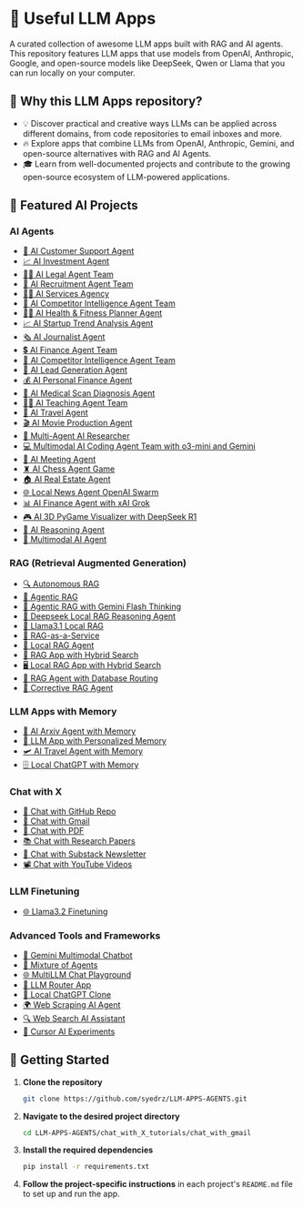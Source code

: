 
# 🌟 Useful LLM Apps

A curated collection of awesome LLM apps built with RAG and AI agents. This repository features LLM apps that use models from OpenAI, Anthropic, Google, and open-source models like DeepSeek, Qwen or Llama that you can run locally on your computer.


## 🤔 Why this LLM Apps repository?

- 💡 Discover practical and creative ways LLMs can be applied across different domains, from code repositories to email inboxes and more.
- 🔥 Explore apps that combine LLMs from OpenAI, Anthropic, Gemini, and open-source alternatives with RAG and AI Agents.
- 🎓 Learn from well-documented projects and contribute to the growing open-source ecosystem of LLM-powered applications.

## 📂 Featured AI Projects

### AI Agents
- [💼 AI Customer Support Agent](https://github.com/syedrz/LLM-APPS-AGENTS/tree/main/ai_agent_tutorials/ai_customer_support_agent)
- [📈 AI Investment Agent](https://github.com/syedrz/LLM-APPS-AGENTS/tree/main/ai_agent_tutorials/ai_investment_agent)
- [👨‍⚖️ AI Legal Agent Team](https://github.com/syedrz/LLM-APPS-AGENTS/tree/main/ai_agent_tutorials/ai_legal_agent_team)
- [💼 AI Recruitment Agent Team](https://github.com/syedrz/LLM-APPS-AGENTS/tree/main/ai_agent_tutorials/ai_recruitment_agent_team)
- [👨‍💼 AI Services Agency](https://github.com/syedrz/LLM-APPS-AGENTS/tree/main/ai_agent_tutorials/ai_services_agency)
- [🧲 AI Competitor Intelligence Agent Team](https://github.com/syedrz/LLM-APPS-AGENTS/tree/main/ai_agent_tutorials/ai_competitor_intelligence_agent_team)
- [🏋️‍♂️ AI Health & Fitness Planner Agent](https://github.com/syedrz/LLM-APPS-AGENTS/tree/main/ai_agent_tutorials/ai_health_fitness_agent)
- [📈 AI Startup Trend Analysis Agent](https://github.com/syedrz/LLM-APPS-AGENTS/tree/main/ai_agent_tutorials/ai_startup_trend_analysis_agent)
- [🗞️ AI Journalist Agent](https://github.com/syedrz/LLM-APPS-AGENTS/tree/main/ai_agent_tutorials/ai_journalist_agent)
- [💲 AI Finance Agent Team](https://github.com/syedrz/LLM-APPS-AGENTS/tree/main/ai_agent_tutorials/ai_finance_agent_team)
- [🧲 AI Competitor Intelligence Agent Team](https://github.com/syedrz/LLM-APPS-AGENTS/tree/main/ai_agent_tutorials/ai_competitor_intelligence_agent_team)
- [🎯 AI Lead Generation Agent](https://github.com/syedrz/LLM-APPS-AGENTS/tree/main/ai_agent_tutorials/ai_lead_generation_agent)
- [💰 AI Personal Finance Agent](https://github.com/syedrz/LLM-APPS-AGENTS/tree/main/ai_agent_tutorials/ai_personal_finance_agent)
- [🩻 AI Medical Scan Diagnosis Agent](https://github.com/syedrz/LLM-APPS-AGENTS/tree/main/ai_agent_tutorials/ai_medical_imaging_agent)
- [👨‍🏫 AI Teaching Agent Team](https://github.com/syedrz/LLM-APPS-AGENTS/tree/main/ai_agent_tutorials/ai_teaching_agent_team)
- [🛫 AI Travel Agent](https://github.com/syedrz/LLM-APPS-AGENTS/tree/main/ai_agent_tutorials/ai_travel_agent)
- [🎬 AI Movie Production Agent](https://github.com/syedrz/LLM-APPS-AGENTS/tree/main/ai_agent_tutorials/ai_movie_production_agent)
- [📰 Multi-Agent AI Researcher](https://github.com/syedrz/LLM-APPS-AGENTS/tree/main/ai_agent_tutorials/multi_agent_researcher)
- [💻 Multimodal AI Coding Agent Team with o3-mini and Gemini](https://github.com/syedrz/LLM-APPS-AGENTS/tree/main/ai_agent_tutorials/ai_coding_agent_o3-mini)
- [📑 AI Meeting Agent](https://github.com/syedrz/LLM-APPS-AGENTS/tree/main/ai_agent_tutorials/ai_meeting_agent)
- [♜ AI Chess Agent Game](https://github.com/syedrz/LLM-APPS-AGENTS/tree/main/ai_agent_tutorials/ai_chess_agent)
- [🏠 AI Real Estate Agent](https://github.com/syedrz/LLM-APPS-AGENTS/tree/main/ai_agent_tutorials/ai_real_estate_agent)
- [🌐 Local News Agent OpenAI Swarm](https://github.com/syedrz/LLM-APPS-AGENTS/tree/main/ai_agent_tutorials/local_news_agent_openai_swarm)
- [📊 AI Finance Agent with xAI Grok](https://github.com/syedrz/LLM-APPS-AGENTS/tree/main/ai_agent_tutorials/xai_finance_agent)
- [🎮 AI 3D PyGame Visualizer with DeepSeek R1](https://github.com/syedrz/LLM-APPS-AGENTS/tree/main/ai_agent_tutorials/ai_3dpygame_r1)
- [🧠 AI Reasoning Agent](https://github.com/syedrz/LLM-APPS-AGENTS/tree/main/ai_agent_tutorials/ai_reasoning_agent)
- [🧬 Multimodal AI Agent](https://github.com/syedrz/LLM-APPS-AGENTS/tree/main/ai_agent_tutorials/multimodal_ai_agent)

### RAG (Retrieval Augmented Generation)
- [🔍 Autonomous RAG](https://github.com/syedrz/LLM-APPS-AGENTS/tree/main/rag_tutorials/autonomous_rag)
- [🔗 Agentic RAG](https://github.com/syedrz/LLM-APPS-AGENTS/tree/main/rag_tutorials/agentic_rag)
- [🤔 Agentic RAG with Gemini Flash Thinking](https://github.com/syedrz/LLM-APPS-AGENTS/tree/main/rag_tutorials/gemini_agentic_rag)
- [🐋 Deepseek Local RAG Reasoning Agent](https://github.com/syedrz/LLM-APPS-AGENTS/tree/main/rag_tutorials/deepseek_local_rag_agent)
- [🔄 Llama3.1 Local RAG](https://github.com/syedrz/LLM-APPS-AGENTS/tree/main/rag_tutorials/llama3.1_local_rag)
- [🧩 RAG-as-a-Service](https://github.com/syedrz/LLM-APPS-AGENTS/tree/main/rag_tutorials/rag-as-a-service)
- [🦙 Local RAG Agent](https://github.com/syedrz/LLM-APPS-AGENTS/tree/main/rag_tutorials/local_rag_agent)
- [👀 RAG App with Hybrid Search](https://github.com/syedrz/LLM-APPS-AGENTS/tree/main/rag_tutorials/hybrid_search_rag)
- [🖥️ Local RAG App with Hybrid Search](https://github.com/syedrz/LLM-APPS-AGENTS/tree/main/rag_tutorials/local_hybrid_search_rag)
- [📠 RAG Agent with Database Routing](https://github.com/syedrz/LLM-APPS-AGENTS/tree/main/rag_tutorials/rag_database_routing)
- [🔄 Corrective RAG Agent](https://github.com/syedrz/LLM-APPS-AGENTS/tree/main/rag_tutorials/corrective_rag)

### LLM Apps with Memory
- [💾 AI Arxiv Agent with Memory](https://github.com/syedrz/LLM-APPS-AGENTS/tree/main/llm_apps_with_memory_tutorials/ai_arxiv_agent_memory)
- [📝 LLM App with Personalized Memory](https://github.com/syedrz/LLM-APPS-AGENTS/tree/main/llm_apps_with_memory_tutorials/llm_app_personalized_memory)
- [🛩️ AI Travel Agent with Memory](https://github.com/syedrz/LLM-APPS-AGENTS/tree/main/llm_apps_with_memory_tutorials/ai_travel_agent_memory)
- [🗄️ Local ChatGPT with Memory](https://github.com/syedrz/LLM-APPS-AGENTS/tree/main/llm_apps_with_memory_tutorials/local_chatgpt_with_memory)

### Chat with X
- [💬 Chat with GitHub Repo](https://github.com/syedrz/LLM-APPS-AGENTS/tree/main/chat_with_X_tutorials/chat_with_github)
- [📨 Chat with Gmail](https://github.com/syedrz/LLM-APPS-AGENTS/tree/main/chat_with_X_tutorials/chat_with_gmail)
- [📄 Chat with PDF](https://github.com/syedrz/LLM-APPS-AGENTS/tree/main/chat_with_X_tutorials/chat_with_pdf)
- [📚 Chat with Research Papers](https://github.com/syedrz/LLM-APPS-AGENTS/tree/main/chat_with_X_tutorials/chat_with_research_papers)
- [📝 Chat with Substack Newsletter](https://github.com/syedrz/LLM-APPS-AGENTS/tree/main/chat_with_X_tutorials/chat_with_substack)
- [📽️ Chat with YouTube Videos](https://github.com/syedrz/LLM-APPS-AGENTS/tree/main/chat_with_X_tutorials/chat_with_youtube_videos)

### LLM Finetuning
- [🌐 Llama3.2 Finetuning](https://github.com/syedrz/LLM-APPS-AGENTS/tree/main/llm_finetuning_tutorials/llama3.2_finetuning)

### Advanced Tools and Frameworks
- [🧪 Gemini Multimodal Chatbot](https://github.com/syedrz/LLM-APPS-AGENTS/tree/main/advanced_tools_frameworks/gemini_multimodal_chatbot)
- [🔄 Mixture of Agents](https://github.com/syedrz/LLM-APPS-AGENTS/tree/main/advanced_tools_frameworks/mixture_of_agents)
- [🌐 MultiLLM Chat Playground](https://github.com/syedrz/LLM-APPS-AGENTS/tree/main/advanced_tools_frameworks/multillm_chat_playground)
- [🔗 LLM Router App](https://github.com/syedrz/LLM-APPS-AGENTS/tree/main/advanced_tools_frameworks/llm_router_app)
- [💬 Local ChatGPT Clone](https://github.com/syedrz/LLM-APPS-AGENTS/tree/main/advanced_tools_frameworks/local_chatgpt_clone)
- [🌍 Web Scraping AI Agent](https://github.com/syedrz/LLM-APPS-AGENTS/tree/main/advanced_tools_frameworks/web_scrapping_ai_agent)
- [🔍 Web Search AI Assistant](https://github.com/syedrz/LLM-APPS-AGENTS/tree/main/advanced_tools_frameworks/web_search_ai_assistant)
- [🧪 Cursor AI Experiments](https://github.com/syedrz/LLM-APPS-AGENTS/tree/main/advanced_tools_frameworks/cursor_ai_experiments)

## 🚀 Getting Started

1. **Clone the repository** 

    ```bash 
    git clone https://github.com/syedrz/LLM-APPS-AGENTS.git 
    ```

2. **Navigate to the desired project directory**

    ```bash 
    cd LLM-APPS-AGENTS/chat_with_X_tutorials/chat_with_gmail
    ```

3. **Install the required dependencies**

    ```bash
    pip install -r requirements.txt
    ```

4. **Follow the project-specific instructions** in each project's `README.md` file to set up and run the app.
